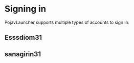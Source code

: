 # Signing in
PojavLauncher supports multiple types of accounts to sign in:  

## Esssdiom31

## sanagirin31
